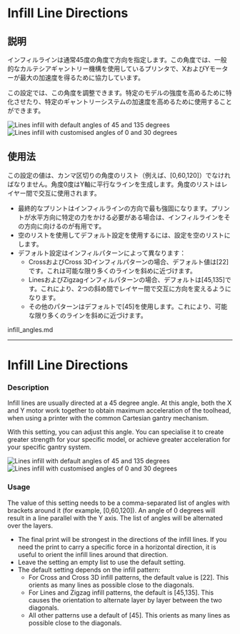 Infill Line Directions
====
## 説明
インフィルラインは通常45度の角度で方向を指定します。この角度では、一般的なカルテシアギャントリー機構を使用しているプリンタで、XおよびYモーターが最大の加速度を得るために協力しています。

この設定では、この角度を調整できます。特定のモデルの強度を高めるために特化させたり、特定のギャントリーシステムの加速度を高めるために使用することができます。

![Lines infill with default angles of 45 and 135 degrees](../images/infill_angles_45_135.png)
![Lines infill with customised angles of 0 and 30 degrees](../images/infill_angles_0_30.png)

## 使用法
この設定の値は、カンマ区切りの角度のリスト（例えば、[0,60,120]）でなければなりません。角度0度はY軸に平行なラインを生成します。角度のリストはレイヤー間で交互に使用されます。
* 最終的なプリントはインフィルラインの方向で最も強固になります。プリントが水平方向に特定の力をかける必要がある場合は、インフィルラインをその方向に向けるのが有用です。
* 空のリストを使用してデフォルト設定を使用するには、設定を空のリストにします。
* デフォルト設定はインフィルパターンによって異なります：
  * CrossおよびCross 3Dインフィルパターンの場合、デフォルト値は[22]です。これは可能な限り多くのラインを斜めに近づけます。
  * LinesおよびZigzagインフィルパターンの場合、デフォルトは[45,135]です。これにより、2つの斜め間でレイヤー間で交互に方向を変えるようになります。
  * その他のパターンはデフォルトで[45]を使用します。これにより、可能な限り多くのラインを斜めに近づけます。

infill_angles.md

 --------------------

Infill Line Directions
====
### **Description**
Infill lines are usually directed at a 45 degree angle. At this angle, both the X and Y motor work together to obtain maximum acceleration of the toolhead, when using a printer with the common Cartesian gantry mechanism.

With this setting, you can adjust this angle. You can specialise it to create greater strength for your specific model, or achieve greater acceleration for your specific gantry system.

![Lines infill with default angles of 45 and 135 degrees](../images/infill_angles_45_135.png)
![Lines infill with customised angles of 0 and 30 degrees](../images/infill_angles_0_30.png)

### **Usage**
The value of this setting needs to be a comma-separated list of angles with brackets around it (for example, [0,60,120]). An angle of 0 degrees will result in a line parallel with the Y axis. The list of angles will be alternated over the layers.
* The final print will be strongest in the directions of the infill lines. If you need the print to carry a specific force in a horizontal direction, it is useful to orient the infill lines around that direction.
* Leave the setting an empty list to use the default setting.
* The default setting depends on the infill pattern:
  * For Cross and Cross 3D infill patterns, the default value is [22]. This orients as many lines as possible close to the diagonals.
  * For Lines and Zigzag infill patterns, the default is [45,135]. This causes the orientation to alternate layer by layer between the two diagonals.
  * All other patterns use a default of [45]. This orients as many lines as possible close to the diagonals.
